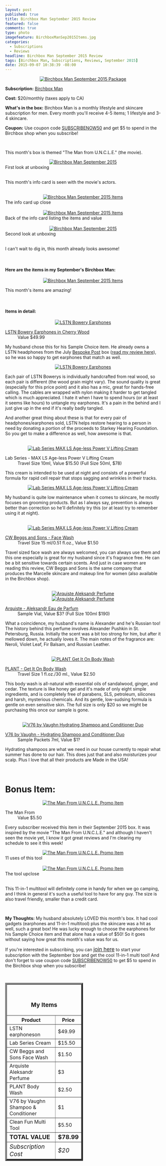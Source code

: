 ```yaml
---
layout: post
published: true
title: Birchbox Man September 2015 Review
featured: false
comments: true
type: photo
imagefeature: BirchboxManSep2015Items.jpg
categories: 
  - Subscriptions
  - Reviews
headline: Birchbox Man September 2015 Review
tags: [Birchbox Man, Subscriptions, Reviews, September 2015]
date: 2015-09-07 10:38:39 -08:00
---
```


<center><a href="https://www.birchbox.com/invite/whatsupmailbox" target="_blank">
<img src="/images/BirchboxManSep2015Package.jpg" border="0" style="border:none;max-width:100%;" alt="Birchbox Man September 2015 Package"/></a></center>
<p><b>Subscription:</b> <a href="https://www.birchbox.com/invite/whatsupmailbox" target="_blank">Birchbox Man</a></p>
<p><b>Cost:</b> $20/monthly (taxes apply to CA)</p>
<p><b>What's in the box:</b> Birchbox Man is a monthly lifestyle and skincare subscription for men. Every month you'll receive 4-5 items; 1 lifestyle and 3-4 skincare.</p>
<p><b>Coupon:</b> Use coupon code <a href="https://www.birchbox.com/invite/whatsupmailbox" target="_blank">SUBSCRIBENOW50</a> and get $5 to spend in the Birchbox shop when you subscribe!</p>

<br>

<p>This month's box is themed "The Man from U.N.C.L.E." (the movie).</p>

<center><a href="https://www.birchbox.com/invite/whatsupmailbox" target="_blank">
<img src="/images/BirchboxManSep2015OpenBox.jpg" border="0" style="border:none;max-width:100%;" alt="Birchbox Man September 2015"/></a></center>
<figcaption>First look at unboxing</figcaption>
<br>

<p>This month's info card is seen with the movie's actors.</p>

<br>

<center><a href="https://www.birchbox.com/invite/whatsupmailbox" target="_blank">
<img src="/images/BirchboxManSep2015Info.jpg" border="0" style="border:none;max-width:100%;" alt="Birchbox Man September 2015 Items"/></a></center>
<figcaption>The info card up close</figcaption>

<br>

<center><a href="https://www.birchbox.com/invite/whatsupmailbox" target="_blank">
<img src="/images/BirchboxManSep2015Info2.jpg" border="0" style="border:none;max-width:100%;" alt="Birchbox Man September 2015 Items"/></a></center>
<figcaption>Back of the info card listing the items and value</figcaption>

<br>

<center><a href="https://www.birchbox.com/invite/whatsupmailbox" target="_blank">
<img src="/images/BirchboxManSep2015OpenBox2.jpg" border="0" style="border:none;max-width:100%;" alt="Birchbox Man September 2015"/></a></center>
<figcaption>Second look at unboxing</figcaption>
<br>

<p>I can't wait to dig in, this month already looks awesome!</p>

<br>

<H4>Here are the items in my September's Birchbox Man:</H4>
<center><a href="https://www.birchbox.com/invite/whatsupmailbox" target="_blank">
<img src="/images/BirchboxManSep2015Items.jpg" border="0" style="border:none;max-width:100%;" alt="Birchbox Man September 2015 Items"/></a></center>
<p>This month's items are amazing!</p>
<br>

<H4>Items in detail:</H4>

<center><a href="https://www.birchbox.com/invite/whatsupmailbox" target="_blank">
<img src="/images/BirchboxManSep2015Lstn.jpg" border="0" style="border:none;max-width:100%;" alt="LSTN Bowery Earphones"/></a></center>

<DL>
<DT><a href="http://lstnsound.co/products/cherry-earbuds" target="_blank">LSTN Bowery Earphones in Cherry Wood</a></DT>
<DD>Value $49.99</DD>
</DL>

<p>My husband chose this for his Sample Choice item. He already owns a LSTN headphones from the July <a href="https://bespokepost.com/r/5e44e4d3" target="_blank">Bespoke Post</a> box (<a href="http://whatsupmailbox.com/subscriptions/reviews/Bespoke-Post-Subscription-Box-July-2015-Vibes-Review-Coupon/" target="_blank">read my review here</a>), so he was so happy to get earphones that match as well.</p>

<center><a href="https://www.birchbox.com/invite/whatsupmailbox" target="_blank">
<img src="/images/BirchboxManSep2015Lstn2.jpg" border="0" style="border:none;max-width:100%;" alt="LSTN Bowery Earphones"/></a></center>

<p>Each pair of LSTN Bowerys is individually handcrafted from real wood, so each pair is different (the wood grain might vary). The sound quality is great (especially for this price point) and it also has a mic, great for hands-free calling. The cables are wrapped with nylon making it harder to get tangled which is much appreciated. I hate it when I have to spend hours (or at least it seems like hours) to untangle my earphones. It's a pain in the behind and I just give up in the end if it's really badly tangled.</p>

<p>And another great thing about these is that for every pair of headphones/earphones sold, LSTN helps restore hearing to a person in need by donating a portion of the proceeds to Starkey Hearing Foundation. So you get to make a difference as well, how awesome is that.</p>

<br>

<center><a href="https://www.birchbox.com/invite/whatsupmailbox" target="_blank">
<img src="/images/BirchboxManSep2015Lab.jpg" border="0" style="border:none;max-width:100%;" alt="Lab Series MAX LS Age-less Power V Lifting Cream"/></a></center>

<DL>
<DT>Lab Series - MAX LS Age-less Power V Lifting Cream</DT>
<DD>Travel Size 10ml, Value $15.50 (Full Size 50ml, $78)</DD>
</DL>

<p>This cream is intended to be used at night and consists of a powerful formula for rapid cell repair that stops sagging and wrinkles in their tracks.</p>

<center><a href="https://www.birchbox.com/invite/whatsupmailbox" target="_blank">
<img src="/images/BirchboxManSep2015Lab2.jpg" border="0" style="border:none;max-width:100%;" alt="Lab Series MAX LS Age-less Power V Lifting Cream"/></a></center>

<p>My husband is quite low maintenance when it comes to skincare, he mostly focuses on grooming products. But as I always say, prevention is always better than correction so he'll definitely try this (or at least try to remember using it at night).</p>

<br>

<center><a href="https://www.birchbox.com/invite/whatsupmailbox" target="_blank">
<img src="/images/BirchboxManSep2015Face.jpg" border="0" style="border:none;max-width:100%;" alt="Lab Series MAX LS Age-less Power V Lifting Cream"/></a></center>

<DL>
<DT><a href="http://www.cwbeggs.com/english/products/cleansing/face-wash" target="_blank">CW Beggs and Sons - Face Wash</a></DT>
<DD>Travel Size 15 ml/0.51 fl.oz., Value $1.50</DD>
</DL>

<p>Travel sized face wash are always welcomed, you can always use them and this one especially is great for my husband since it's fragrance free. He can be a bit sensitive towards certain scents. And just in case women are reading this review, CW Beggs and Sons is the same company that produces the Marcelle skincare and makeup line for women (also available in the Birchbox shop).</p>

<br>

<center><a href="https://www.birchbox.com/invite/whatsupmailbox" target="_blank">
<img src="/images/BirchboxManSep2015Perfume.jpg" border="0" style="border:none;max-width:100%;" alt="Arquiste Aleksandr Perfume"/></a></center>

<center><a href="https://www.birchbox.com/invite/whatsupmailbox" target="_blank">
<img src="/images/BirchboxManSep2015Perfume2.jpg" border="0" style="border:none;max-width:100%;" alt="Arquiste Aleksandr Perfume"/></a></center>

<DL>
<DT><a href="http://arquiste.com/product/aleksandr/#history" target="_blank">Arquiste - Aleksandr Eau de Parfum</a></DT>
<DD>Sample Vial, Value $3? (Full Size 100ml $190)</DD>
</DL>

<p>What a coincidence, my husband's name is Alexander and he's Russian too! The history behind this perfume involves Alexander Pushkin in St. Petersburg, Russia. Initially the scent was a bit too strong for him, but after it mellowed down, he actually loves it. The main notes of the fragrance are: Neroli, Violet Leaf, Fir Balsam, and Russian Leather.</p>

<br>

<center><a href="https://www.birchbox.com/invite/whatsupmailbox" target="_blank">
<img src="/images/BirchboxManSep2015Body.jpg" border="0" style="border:none;max-width:100%;" alt="PLANT Get It On Body Wash"/></a></center>

<DL>
<DT><a href="http://plantbrooklyn.com/shop/plantapothecary/plant-bodywashes-2/get-it-on-bodywash-9-5oz-281ml/" target="_blank">PLANT - Get It On Body Wash</a></DT>
<DD>Travel Size 1 fl.oz./30 ml., Value $2.50</DD>
</DL>

<p>This body wash is all-natural with essential oils of sandalwood, ginger, and cedar. The texture is like honey gel and it's made of only eight simple ingredients, and is completely free of parabens, SLS, petroleum, silicones and harsh, mysterious chemicals. And its gentle, low-sudsing formula is gentle on even sensitive skin. The full size is only $20 so we might be purchasing this once our sample is gone.</p>

<br>

<center><a href="https://www.birchbox.com/invite/whatsupmailbox" target="_blank">
<img src="/images/BirchboxManSep2015Hair.jpg" border="0" style="border:none;max-width:100%;" alt="V76 by Vaughn Hydrating Shampoo and Conditioner Duo"/></a></center>

<DL>
<DT><a href="http://plantbrooklyn.com/shop/plantapothecary/plant-bodywashes-2/get-it-on-bodywash-9-5oz-281ml/" target="_blank">V76 by Vaughn - Hydrating Shampoo and Conditioner Duo</a></DT>
<DD>Sample Packets 7ml, Value $1?</DD>
</DL>

<p>Hydrating shampoos are what we need in our house currently to repair what summer has done to our hair. This does just that and also moisturizes your scalp. Plus I love that all their products are Made in the USA!</p>

<br>

# Bonus Item:

<center><a href="https://www.birchbox.com/invite/whatsupmailbox" target="_blank">
<img src="/images/BirchboxManSep2015Tool.jpg" border="0" style="border:none;max-width:100%;" alt="The Man From U.N.C.L.E. Promo Item"/></a></center>

<DL>
<DT>The Man From</DT>
<DD>Value $5.50</DD>
</DL>

<p>Every subscriber received this item in their September 2015 box. It was inspired by the movie "The Man From U.N.C.L.E." and although I haven't seen the movie yet, I know it got great reviews and I'm clearing my schedule to see it this week!</p>

<center><a href="https://www.birchbox.com/invite/whatsupmailbox" target="_blank">
<img src="/images/BirchboxManSep2015Tool3.jpg" border="0" style="border:none;max-width:100%;" alt="The Man From U.N.C.L.E. Promo Item"/></a></center>
<figcaption>11 uses of this tool</figcaption>
<br>

<center><a href="https://www.birchbox.com/invite/whatsupmailbox" target="_blank">
<img src="/images/BirchboxManSep2015Tool2.jpg" border="0" style="border:none;max-width:100%;" alt="The Man From U.N.C.L.E. Promo Item"/></a></center>
<figcaption>The tool upclose</figcaption>

<br>

<p>This 11-in-1 multitool will definitely come in handy for when we go camping, and I think in general it's such a useful tool to have for any guy. The size is also travel friendly, smaller than a credit card.</p>

<br>

<p><i class="icon-exclamation-sign"></i><b> My Thoughts:</b> My husband absolutely LOVED this month's box. It had cool gadgets (earphones and 11-in-1 multitool) plus the skincare was a hit as well, such a great box! He was lucky enough to choose the earphones for his Sample Choice item and that alone has a value of $50! So it goes without saying how great this month's value was for us.</p>

<p>If you're interested in subscribing, you can <a href="https://www.birchbox.com/invite/whatsupmailbox"><big>join here</big></a> to start your subscription with the September box and get the cool 11-in-1 multi tool! And don't forget to use coupon code <a href="https://www.birchbox.com/invite/whatsupmailbox" target="_blank">SUBSCRIBENOW50</a> to get $5 to spend in the Birchbox shop when you subscribe!</p>

<br>

<TABLE  BORDER="5" style="width:50%">
   <TR>
      <TH COLSPAN="2">
         <H3><BR><center>My Items</center></H3>
      </TH>
   </TR>
      <TH>Product</TH>
      <TH>Price</TH>
  <TR>
      <TD>LSTN earphoneson</TD>
      <TD>$49.99</TD>
   </TR>
   <TR>
      <TD>Lab Series Cream</TD>
      <TD>$15.50</TD>
   </TR>
    <TR>
      <TD>CW Beggs and Sons Face Wash</TD>
      <TD>$1.50</TD>
   </TR>
    <TR>
      <TD>Arquiste Aleksandr Perfume</TD>
      <TD>$3</TD>
   </TR>
    <TR>
      <TD>PLANT Body Wash</TD>
      <TD>$2.50</TD>
   </TR>
   <TR>
      <TD>V76 by Vaughn Shampoo & Conditioner</TD>
      <TD>$1</TD>
   </TR>
   <TR>
      <TD>Clean Fun Multi Tool</TD>
      <TD>$5.50</TD>
   </TR>
   <TR>
      <TD><b><big>TOTAL VALUE</big></b></TD>
      <TD><b><big>$78.99</big></b></TD>
   </TR>
   <TR>
      <TD><i><big>Subscription Cost</big></i></TD>
      <TD><i><big>$20</big></i></TD>
   </TR>
</TABLE>
